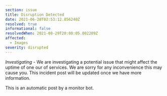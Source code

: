 ```yaml
---
section: issue
title: Disruption Detected
date: 2021-06-28T02:53:12.856240Z
resolved: true
informational: false
resolvedWhen: 2021-08-29T20:08:05.802209Z
affected:
  - Images
severity: disrupted
---
```

*Investigating* - We are investigating a potential issue that might affect the uptime of one our of services. We are sorry for any inconvenience this may cause you. This incident post will be updated once we have more information.

This is an automatic post by a monitor bot.
        